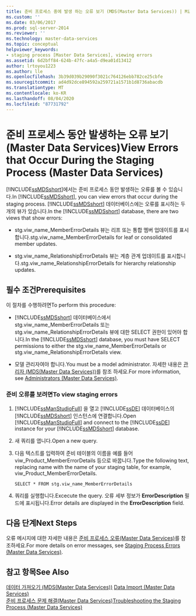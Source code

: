 ```yaml
---
title: 준비 프로세스 중에 발생 하는 오류 보기 (MDS(Master Data Services)) | Microsoft Docs
ms.custom: ''
ms.date: 03/06/2017
ms.prod: sql-server-2014
ms.reviewer: ''
ms.technology: master-data-services
ms.topic: conceptual
helpviewer_keywords:
- staging process [Master Data Services], viewing errors
ms.assetid: 6d2bff84-624b-47fc-a4a5-d9ea01d13412
author: lrtoyou1223
ms.author: lle
ms.openlocfilehash: 3b39d039b29090f3021c764126ebb782ce25cbfe
ms.sourcegitcommit: ad4d92dce894592a259721a1571b1d8736abacdb
ms.translationtype: MT
ms.contentlocale: ko-KR
ms.lasthandoff: 08/04/2020
ms.locfileid: "87731792"
---
```

# <a name="view-errors-that-occur-during-the-staging-process-master-data-services"></a><span data-ttu-id="3239f-102">준비 프로세스 동안 발생하는 오류 보기(Master Data Services)</span><span class="sxs-lookup"><span data-stu-id="3239f-102">View Errors that Occur During the Staging Process (Master Data Services)</span></span>
  <span data-ttu-id="3239f-103">[!INCLUDE[ssMDSshort](../includes/ssmdsshort-md.md)]에서는 준비 프로세스 동안 발생하는 오류를 볼 수 있습니다.</span><span class="sxs-lookup"><span data-stu-id="3239f-103">In [!INCLUDE[ssMDSshort](../includes/ssmdsshort-md.md)], you can view errors that occur during the staging process.</span></span> <span data-ttu-id="3239f-104">[!INCLUDE[ssMDSshort](../includes/ssmdsshort-md.md)] 데이터베이스에는 오류를 표시하는 두 개의 뷰가 있습니다.</span><span class="sxs-lookup"><span data-stu-id="3239f-104">In the [!INCLUDE[ssMDSshort](../includes/ssmdsshort-md.md)] database, there are two views that show errors:</span></span>  
  
-   <span data-ttu-id="3239f-105">stg.viw_name_MemberErrorDetails 뷰는 리프 또는 통합 멤버 업데이트를 표시합니다.</span><span class="sxs-lookup"><span data-stu-id="3239f-105">stg.viw_name_MemberErrorDetails for leaf or consolidated member updates.</span></span>  
  
-   <span data-ttu-id="3239f-106">stg.viw_name_RelationshipErrorDetails 뷰는 계층 관계 업데이트를 표시합니다.</span><span class="sxs-lookup"><span data-stu-id="3239f-106">stg.viw_name_RelationshipErrorDetails for hierarchy relationship updates.</span></span>  
  
## <a name="prerequisites"></a><span data-ttu-id="3239f-107">필수 조건</span><span class="sxs-lookup"><span data-stu-id="3239f-107">Prerequisites</span></span>  
 <span data-ttu-id="3239f-108">이 절차를 수행하려면</span><span class="sxs-lookup"><span data-stu-id="3239f-108">To perform this procedure:</span></span>  
  
-   <span data-ttu-id="3239f-109">[!INCLUDE[ssMDSshort](../includes/ssmdsshort-md.md)] 데이터베이스에서 stg.viw_name_MemberErrorDetails 또는 stg.viw_name_RelationshipErrorDetails 뷰에 대한 SELECT 권한이 있어야 합니다.</span><span class="sxs-lookup"><span data-stu-id="3239f-109">In the [!INCLUDE[ssMDSshort](../includes/ssmdsshort-md.md)] database, you must have SELECT permissions to either the stg.viw_name_MemberErrorDetails or stg.viw_name_RelationshipErrorDetails view.</span></span>  
  
-   <span data-ttu-id="3239f-110">모델 관리자여야 합니다.</span><span class="sxs-lookup"><span data-stu-id="3239f-110">You must be a model administrator.</span></span> <span data-ttu-id="3239f-111">자세한 내용은 [관리자 &#40;MDS(Master Data Services)&#41;](administrators-master-data-services.md)를 참조 하세요.</span><span class="sxs-lookup"><span data-stu-id="3239f-111">For more information, see [Administrators &#40;Master Data Services&#41;](administrators-master-data-services.md).</span></span>  
  
### <a name="to-view-staging-errors"></a><span data-ttu-id="3239f-112">준비 오류를 보려면</span><span class="sxs-lookup"><span data-stu-id="3239f-112">To view staging errors</span></span>  
  
1.  <span data-ttu-id="3239f-113">[!INCLUDE[ssManStudioFull](../includes/ssmanstudiofull-md.md)] 을 열고 [!INCLUDE[ssDE](../includes/ssde-md.md)] 데이터베이스의 [!INCLUDE[ssMDSshort](../includes/ssmdsshort-md.md)] 인스턴스에 연결합니다.</span><span class="sxs-lookup"><span data-stu-id="3239f-113">Open [!INCLUDE[ssManStudioFull](../includes/ssmanstudiofull-md.md)] and connect to the [!INCLUDE[ssDE](../includes/ssde-md.md)] instance for your [!INCLUDE[ssMDSshort](../includes/ssmdsshort-md.md)] database.</span></span>  
  
2.  <span data-ttu-id="3239f-114">새 쿼리를 엽니다.</span><span class="sxs-lookup"><span data-stu-id="3239f-114">Open a new query.</span></span>  
  
3.  <span data-ttu-id="3239f-115">다음 텍스트를 입력하여 준비 테이블의 이름을 예를 들어 viw_Product_MemberErrorDetails 등으로 바꿉니다.</span><span class="sxs-lookup"><span data-stu-id="3239f-115">Type the following text, replacing name with the name of your staging table, for example, viw_Product_MemberErrorDetails.</span></span>  
  
     `SELECT * FROM stg.viw_name_MemberErrorDetails`  
  
4.  <span data-ttu-id="3239f-116">쿼리를 실행합니다.</span><span class="sxs-lookup"><span data-stu-id="3239f-116">Excecute the query.</span></span> <span data-ttu-id="3239f-117">오류 세부 정보가 **ErrorDescription** 필드에 표시됩니다.</span><span class="sxs-lookup"><span data-stu-id="3239f-117">Error details are displayed in the **ErrorDescription** field.</span></span>  
  
## <a name="next-steps"></a><span data-ttu-id="3239f-118">다음 단계</span><span class="sxs-lookup"><span data-stu-id="3239f-118">Next Steps</span></span>  
 <span data-ttu-id="3239f-119">오류 메시지에 대한 자세한 내용은 [준비 프로세스 오류&#40;Master Data Services&#41;](../../2014/master-data-services/staging-process-errors-master-data-services.md)를 참조하세요.</span><span class="sxs-lookup"><span data-stu-id="3239f-119">For more details on error messages, see [Staging Process Errors &#40;Master Data Services&#41;](../../2014/master-data-services/staging-process-errors-master-data-services.md).</span></span>  
  
## <a name="see-also"></a><span data-ttu-id="3239f-120">참고 항목</span><span class="sxs-lookup"><span data-stu-id="3239f-120">See Also</span></span>  
 <span data-ttu-id="3239f-121">[데이터 가져오기 &#40;MDS(Master Data Services)&#41;](overview-importing-data-from-tables-master-data-services.md) </span><span class="sxs-lookup"><span data-stu-id="3239f-121">[Data Import &#40;Master Data Services&#41;](overview-importing-data-from-tables-master-data-services.md) </span></span>  
 [<span data-ttu-id="3239f-122">준비 프로세스 문제 해결(Master Data Services)</span><span class="sxs-lookup"><span data-stu-id="3239f-122">Troubleshooting the Staging Process (Master Data Services)</span></span>](https://social.technet.microsoft.com/wiki/contents/articles/troubleshooting-the-staging-process-master-data-services.aspx)  
  
  

